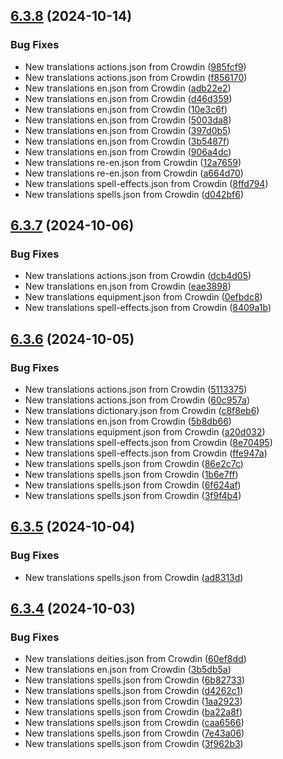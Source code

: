 ## [6.3.8](https://github.com/allnnde/pf2e-esp-translation/compare/v6.3.7...v6.3.8) (2024-10-14)


### Bug Fixes

* New translations actions.json from Crowdin ([985fcf9](https://github.com/allnnde/pf2e-esp-translation/commit/985fcf9bf432ef3c8e40b3d75c38b1209cd9eb91))
* New translations actions.json from Crowdin ([f856170](https://github.com/allnnde/pf2e-esp-translation/commit/f8561704cd6165931afa3f74936c6a9f2c30f915))
* New translations en.json from Crowdin ([adb22e2](https://github.com/allnnde/pf2e-esp-translation/commit/adb22e21785c9f6f04afe8dd29579f662a7bfb60))
* New translations en.json from Crowdin ([d46d359](https://github.com/allnnde/pf2e-esp-translation/commit/d46d3594054db80c442063da12dbd533e2cec5f6))
* New translations en.json from Crowdin ([10e3c6f](https://github.com/allnnde/pf2e-esp-translation/commit/10e3c6f042a15f545d8a80f0d3162fe9953f7546))
* New translations en.json from Crowdin ([5003da8](https://github.com/allnnde/pf2e-esp-translation/commit/5003da8bf11ad8a03c98cc599fde53bdf966d13c))
* New translations en.json from Crowdin ([397d0b5](https://github.com/allnnde/pf2e-esp-translation/commit/397d0b5a62b53f82828d5cf26f33f8b38b572b5a))
* New translations en.json from Crowdin ([3b5487f](https://github.com/allnnde/pf2e-esp-translation/commit/3b5487fa2cbca94a5ee1c2542cdf428779bf4039))
* New translations en.json from Crowdin ([906a4dc](https://github.com/allnnde/pf2e-esp-translation/commit/906a4dc26757dbbd500caf93d9652425a62f4182))
* New translations re-en.json from Crowdin ([12a7659](https://github.com/allnnde/pf2e-esp-translation/commit/12a7659e6b8751cec7d2da260fe88ef99c8a4121))
* New translations re-en.json from Crowdin ([a664d70](https://github.com/allnnde/pf2e-esp-translation/commit/a664d70011d7f7198c9d690b203f37b42f803379))
* New translations spell-effects.json from Crowdin ([8ffd794](https://github.com/allnnde/pf2e-esp-translation/commit/8ffd794c8ac9f070942904406dc6ed197e162f58))
* New translations spells.json from Crowdin ([d042bf6](https://github.com/allnnde/pf2e-esp-translation/commit/d042bf65d8ceff5a65858a6585c6cd18028f639f))



## [6.3.7](https://github.com/allnnde/pf2e-esp-translation/compare/v6.3.6...v6.3.7) (2024-10-06)


### Bug Fixes

* New translations actions.json from Crowdin ([dcb4d05](https://github.com/allnnde/pf2e-esp-translation/commit/dcb4d053bb407fac187b89da826a47c2fb969f8b))
* New translations en.json from Crowdin ([eae3898](https://github.com/allnnde/pf2e-esp-translation/commit/eae38985c1cb43b9df8a02040570cd6d3c69d625))
* New translations equipment.json from Crowdin ([0efbdc8](https://github.com/allnnde/pf2e-esp-translation/commit/0efbdc821ef1e920e19530e3af0f9e275a4f3da3))
* New translations spell-effects.json from Crowdin ([8409a1b](https://github.com/allnnde/pf2e-esp-translation/commit/8409a1bd132aee520dbc7417d0f043baca110c9b))



## [6.3.6](https://github.com/allnnde/pf2e-esp-translation/compare/v6.3.5...v6.3.6) (2024-10-05)


### Bug Fixes

* New translations actions.json from Crowdin ([5113375](https://github.com/allnnde/pf2e-esp-translation/commit/511337596697aa52250c4727d2f3c216f33fd694))
* New translations actions.json from Crowdin ([60c957a](https://github.com/allnnde/pf2e-esp-translation/commit/60c957a5711096c6a99a4a3be78d1e1407db6cbe))
* New translations dictionary.json from Crowdin ([c8f8eb6](https://github.com/allnnde/pf2e-esp-translation/commit/c8f8eb6768d61c6a62d7ae80893655593775b5f8))
* New translations en.json from Crowdin ([5b8db66](https://github.com/allnnde/pf2e-esp-translation/commit/5b8db66b750b108e0a6b816c32c1913e5dcea48a))
* New translations equipment.json from Crowdin ([a20d032](https://github.com/allnnde/pf2e-esp-translation/commit/a20d0328df2bbebcbbfb3e58797dd13a23979c90))
* New translations spell-effects.json from Crowdin ([8e70495](https://github.com/allnnde/pf2e-esp-translation/commit/8e7049588d92bc7d5fcaa18a3126d1ba554da3b4))
* New translations spell-effects.json from Crowdin ([ffe947a](https://github.com/allnnde/pf2e-esp-translation/commit/ffe947a039db9f2fef734d3ee39f71c7fc5076e3))
* New translations spells.json from Crowdin ([86e2c7c](https://github.com/allnnde/pf2e-esp-translation/commit/86e2c7c9eab31fb66d85517b39b5b0ba2acb028b))
* New translations spells.json from Crowdin ([1b6e7ff](https://github.com/allnnde/pf2e-esp-translation/commit/1b6e7ff34471bbe605fd5cd328e721124938e81b))
* New translations spells.json from Crowdin ([6f624af](https://github.com/allnnde/pf2e-esp-translation/commit/6f624af2f2bb2940cfeb037514993ecd814ea42b))
* New translations spells.json from Crowdin ([3f9f4b4](https://github.com/allnnde/pf2e-esp-translation/commit/3f9f4b457f92c40304af17461dec174d4984f2ad))



## [6.3.5](https://github.com/allnnde/pf2e-esp-translation/compare/v6.3.4...v6.3.5) (2024-10-04)


### Bug Fixes

* New translations spells.json from Crowdin ([ad8313d](https://github.com/allnnde/pf2e-esp-translation/commit/ad8313d59a8ee3363dc8cb689fb7c1223a91bf37))



## [6.3.4](https://github.com/allnnde/pf2e-esp-translation/compare/v6.3.3...v6.3.4) (2024-10-03)


### Bug Fixes

* New translations deities.json from Crowdin ([60ef8dd](https://github.com/allnnde/pf2e-esp-translation/commit/60ef8dd503562af8b62bfae59b4e71352f6a4683))
* New translations en.json from Crowdin ([3b5db5a](https://github.com/allnnde/pf2e-esp-translation/commit/3b5db5aff31ff6d493c90833e63373ec5f2655f6))
* New translations spells.json from Crowdin ([6b82733](https://github.com/allnnde/pf2e-esp-translation/commit/6b82733298aceae10f99e9a63f982bf0d8ddec4c))
* New translations spells.json from Crowdin ([d4262c1](https://github.com/allnnde/pf2e-esp-translation/commit/d4262c16a39f361a3a4c73483b5ceb9e5ff62333))
* New translations spells.json from Crowdin ([1aa2923](https://github.com/allnnde/pf2e-esp-translation/commit/1aa2923eef65d541448f057b8dad93f5aed91605))
* New translations spells.json from Crowdin ([ba22a8f](https://github.com/allnnde/pf2e-esp-translation/commit/ba22a8f0e3eca634ab697f3d2a21cb32a2d96788))
* New translations spells.json from Crowdin ([caa6566](https://github.com/allnnde/pf2e-esp-translation/commit/caa656674b94a459624b793dc4258a54169b6adc))
* New translations spells.json from Crowdin ([7e43a06](https://github.com/allnnde/pf2e-esp-translation/commit/7e43a06310f6390fc32ce9ec5a9cc8ab2f5e8c6c))
* New translations spells.json from Crowdin ([3f962b3](https://github.com/allnnde/pf2e-esp-translation/commit/3f962b374b1b77e5d49f8e84c146c1ef3c6ddecd))



